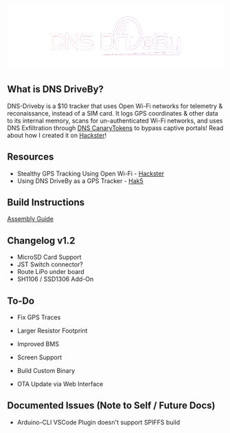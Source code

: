 <p align="center">
<img src="images/DNS-DriveBy_Logo.svg" height=150px>
</p>

## What is DNS DriveBy?     
DNS-Driveby is a $10 tracker that uses Open Wi-Fi networks for telemetry & reconaissance, instead of a SIM card.  It logs GPS coordinates & other data to its internal memory, scans for un-authenticated Wi-Fi networks, and uses DNS Exfiltration through [DNS CanaryTokens](https://canarytokens.org) to bypass captive portals!  Read about how I created it on [Hackster](https://www.hackster.io/alexlynd/dns-driveby-stealthy-gps-tracking-using-open-wi-fi-65730a)!

## Resources
- Stealthy GPS Tracking Using Open Wi-Fi - [Hackster](https://www.hackster.io/alexlynd/dns-driveby-stealthy-gps-tracking-using-open-wi-fi-65730a)
- Using DNS DriveBy as a GPS Tracker - [Hak5](https://youtu.be/H0Nwff0KDJ0?t=151)

## Build Instructions
[Assembly Guide](https://dnsdriveby.com/guides/get-started/assembly/)

## Changelog v1.2
- MicroSD Card Support
- JST Switch connector?
- Route LiPo under board
- SH1106 / SSD1306 Add-On

## To-Do
- Fix GPS Traces
- Larger Resistor Footprint
- Improved BMS

- Screen Support
- Build Custom Binary
- OTA Update via Web Interface

## Documented Issues (Note to Self / Future Docs)
- Arduino-CLI VSCode Plugin doesn't support SPIFFS build